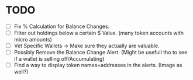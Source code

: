 # TODO

- [ ] Fix % Calculation for Balance Changes.
- [ ] Filter out holdings below a certain $ Value. (many token accounts with micro amounts)
- [ ] Vet Specific Wallets -> Make sure they actually are valuable.
- [ ] Possibly Remove the Balance Change Alert. (Might be usefull tho to see if a wallet is selling off/Accumulating)
- [ ] Find a way to display token names+addresses in the alerts. (Image as well?)
